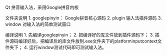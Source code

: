 Qt 拼音输入法，采用Google拼音内核

文件夹说明
	1. googlepinyin：
		Google拼音核心源码
	2. plugin
		输入法插件源码
	3. window
		对输入法的简单测试窗口

编译说明
	1. 先编译googlepinyin；
	2. 把编译好的库文件放到插件源码下；
	3. 插件源码编译好后，把编译后的库文件放到.exe文件夹下的platforminputcontext文件夹下；
	4. 运行window测试代码即可测试输入法。


